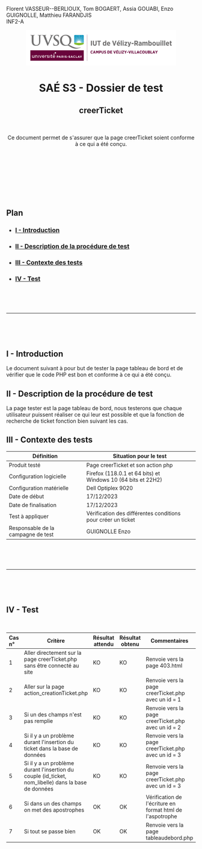 Florent VASSEUR--BERLIOUX, Tom BOGAERT, Assia GOUABI, Enzo GUIGNOLLE, Matthieu FARANDJIS<br>
INF2-A

<div align="center">
<img height="95" width="400" src="../img/IUT_Velizy_Villacoublay_logo_2020_ecran.png" title="logo uvsq vélizy"/>

# SAÉ S3 - Dossier de test
## creerTicket

<br><br>
Ce document permet de s'assurer que la page creerTicket soient conforme à ce qui a été conçu.

</div>

<br><br><br><br><br><br><br>

## Plan
- ### [I - Introduction](#I)
- ### [II - Description de la procédure de test](#II)
- ### [III - Contexte des tests](#III)
- ### [IV - Test](#IV)

<br><br><br>

----------

<br><br><br>

## <a name="I"></a>I - Introduction

Le document suivant à pour but de tester la page tableau de bord et de vérifier que le code PHP est bon et conforme à ce qui a été conçu.
<br>

## <a name="II"></a>II - Description de la procédure de test

La page tester est la page tableau de bord, nous testerons que chaque utilisateur puissent réaliser ce qui leur est possible et que la fonction de recherche de ticket fonction bien suivant les cas.
<br>

## <a name="III"></a>III - Contexte des tests

| Définition                         | Situation pour le test                                           |
|------------------------------------|------------------------------------------------------------------|
| Produit testé                      | Page creerTicket et son action php                               |
| Configuration logicielle           | Firefox (118.0.1 et 64 bits) et<br/>Windows 10 (64 bits et 22H2) |
| Configuration matérielle           | Dell Optiplex 9020                                               |
| Date de début                      | 17/12/2023                                                       |
| Date de finalisation               | 17/12/2023                                                       |
| Test à appliquer                   | Vérification des différentes conditions pour créer un ticket     |
| Responsable de la campagne de test | GUIGNOLLE Enzo                                                   |

<br><br><br>

----------

<br><br><br>

## <a name="IV"></a>IV - Test

<br>

| Cas n° | Critère                                                                                             | Résultat attendu | Résultat obtenu | Commentaires                                              |
|:-------|-----------------------------------------------------------------------------------------------------|------------------|-----------------|-----------------------------------------------------------|
| 1      | Aller directement sur la page creerTicket.php sans être connecté au site                            | KO               | KO              | Renvoie vers la page 403.html                             |
| 2      | Aller sur la page action_creationTicket.php                                                         | KO               | KO              | Renvoie vers la page creerTicket.php avec un id = 1       |
| 3      | Si un des champs n'est pas remplie                                                                  | KO               | KO              | Renvoie vers la page creerTicket.php avec un id = 2       |
| 4      | Si il y a un problème durant l'insertion du ticket dans la base de données                          | KO               | KO              | Renvoie vers la page creerTicket.php avec un id = 3       |
| 5      | Si il y a un problème durant l'insertion du couple (id_ticket, nom_libelle) dans la base de données | KO               | KO              | Renvoie vers la page creerTicket.php avec un id = 3       |
| 6      | Si dans un des champs on met des apostrophes                                                        | OK               | OK              | Vérification de l'écriture en format html de l'aspotrophe |
| 7      | Si tout se passe bien                                                                               | OK               | OK              | Renvoie vers la page tableaudebord.php                    |
